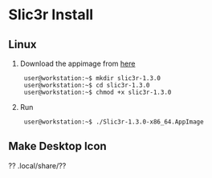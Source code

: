 # Slic3r Install

## Linux
1. Download the appimage from [here](https://dl.slic3r.org/linux/)
    
        user@workstation:~$ mkdir slic3r-1.3.0
        user@workstation:~$ cd slic3r-1.3.0
        user@workstation:~$ chmod +x slic3r-1.3.0
2. Run

        user@workstation:~$ ./Slic3r-1.3.0-x86_64.AppImage

## Make Desktop Icon
??
.local/share/??
    
<!--stackedit_data:
eyJoaXN0b3J5IjpbNjA0MzMxNDMzLC00NjMzMDQyOTJdfQ==
-->
